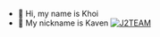 - 👋 Hi, my name is Khoi
- 👀 My nickname is Kaven
[![J2TEAM](dino.gif)](https://j2team.dev/?utm_source=github&utm_medium=github_profile)
